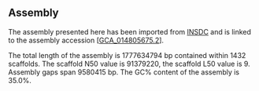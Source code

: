 **Assembly**
--------

The assembly presented here has been imported from [INSDC](http://www.insdc.org) and is linked to the assembly accession [[GCA\_014805675.2](http://www.ebi.ac.uk/ena/data/view/GCA_014805675.2)].

The total length of the assembly is 1777634794 bp contained within 1432 scaffolds.
The scaffold N50 value is 91379220, the scaffold L50 value is 9.
Assembly gaps span 9580415 bp. The GC% content of the assembly is 35.0%.
